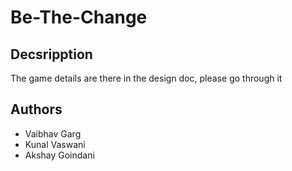 # Be-The-Change

## Decsripption

The game details are there in the design doc, please go through it

## Authors

* Vaibhav Garg
* Kunal Vaswani
* Akshay Goindani